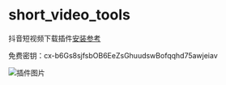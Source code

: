 # short_video_tools

抖音短视频下载插件[安装参考](https://www.bilibili.com/video/BV1514y1U7Uw/?vd_source=07bc57c14ff07a0d104533f8de5fb6d3)

免费密钥：cx-b6Gs8sjfsbOB6EeZsGhuudswBofqqhd75awjeiav

![插件图片](https://i.ibb.co/x3vSJZd/WX20230704-214552-2x.png)